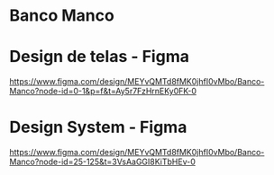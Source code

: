 # Banco Manco

# Design de telas - Figma
https://www.figma.com/design/MEYvQMTd8fMK0jhfI0vMbo/Banco-Manco?node-id=0-1&p=f&t=Ay5r7FzHrnEKy0FK-0

# Design System - Figma
https://www.figma.com/design/MEYvQMTd8fMK0jhfI0vMbo/Banco-Manco?node-id=25-125&t=3VsAaGGI8KiTbHEv-0

